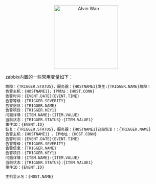 
<p align='center'> <a href='https://github.com/alvinwancn' target="_blank"> <img src='https://github.com/AlvinWanCN/life-record/raw/master/images/etlucency.png' alt='Alvin Wan' width=200></a></p>

zabbix内置的一些常用变量如下：


```txt
故障：{TRIGGER.STATUS}，服务器：{HOSTNAME1}发生:{TRIGGER.NAME}故障！
告警主机：{HOSTNAME1}，IP地址：{HOST.CONN}
告警时间：{EVENT.DATE}{EVENT.TIME}
告警等级：{TRIGGER.SEVERITY}
告警信息：{TRIGGER.NAME}
告警项目：{TRIGGER.KEY1}
问题详情：{ITEM.NAME}:{ITEM.VALUE}
当前状态：{TRIGGER.STATUS}:{ITEM.VALUE1}
事件ID：{EVENT.ID}
恢复：{TRIGGER.STATUS}，服务器：{HOSTNAME1}已经恢复！:{TRIGGER.NAME}
告警主机：{HOSTNAME1} ，IP地址：{HOST.CONN}
告警时间：{EVENT.DATE}{EVENT.TIME}
告警等级：{TRIGGER.SEVERITY}
告警信息：{TRIGGER.NAME}
告警项目：{TRIGGER.KEY1}
问题详情：{ITEM.NAME}:{ITEM.VALUE}
当前状态：{TRIGGER.STATUS}:{ITEM.VALUE1}
事件ID：{EVENT.ID}

主机显示名：{HOST.NAME}
```

